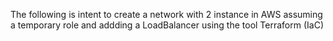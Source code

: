 The following is intent to create a network with 2 instance in AWS assuming a temporary role and addding a LoadBalancer using the tool Terraform (IaC)
